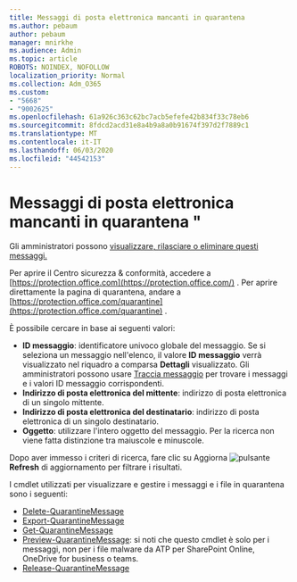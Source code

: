 ```yaml
---
title: Messaggi di posta elettronica mancanti in quarantena
ms.author: pebaum
author: pebaum
manager: mnirkhe
ms.audience: Admin
ms.topic: article
ROBOTS: NOINDEX, NOFOLLOW
localization_priority: Normal
ms.collection: Adm_O365
ms.custom:
- "5668"
- "9002625"
ms.openlocfilehash: 61a926c363c62bc7acb5efefe42b834f33c78eb6
ms.sourcegitcommit: 8fdcd2acd31e8a4b9a8a0b91674f397d2f7889c1
ms.translationtype: MT
ms.contentlocale: it-IT
ms.lasthandoff: 06/03/2020
ms.locfileid: "44542153"
---
```

# <a name="missing-emails-in-quarantine"></a>Messaggi di posta elettronica mancanti in quarantena "

Gli amministratori possono [visualizzare, rilasciare o eliminare questi messaggi.](https://docs.microsoft.com/microsoft-365/security/office-365-security/manage-quarantined-messages-and-files?view=o365-worldwide)

Per aprire il Centro sicurezza & conformità, accedere a [https://protection.office.com](https://protection.office.com/) . Per aprire direttamente la pagina di quarantena, andare a [https://protection.office.com/quarantine](https://protection.office.com/quarantine) .  

È possibile cercare in base ai seguenti valori:  

- **ID messaggio**: identificatore univoco globale del messaggio. Se si seleziona un messaggio nell'elenco, il valore **ID messaggio** verrà visualizzato nel riquadro a comparsa **Dettagli** visualizzato. Gli amministratori possono usare [Traccia messaggio](https://docs.microsoft.com/microsoft-365/security/office-365-security/message-trace-scc?view=o365-worldwide) per trovare i messaggi e i valori ID messaggio corrispondenti.
- **Indirizzo di posta elettronica del mittente**: indirizzo di posta elettronica di un singolo mittente.
- **Indirizzo di posta elettronica del destinatario**: indirizzo di posta elettronica di un singolo destinatario.
- **Oggetto**: utilizzare l'intero oggetto del messaggio. Per la ricerca non viene fatta distinzione tra maiuscole e minuscole.

Dopo aver immesso i criteri di ricerca, fare clic su Aggiorna ![ pulsante ](https://docs.microsoft.com/microsoft-365/media/scc-quarantine-refresh.png?view=o365-worldwide) **Refresh** di aggiornamento per filtrare i risultati.  

I cmdlet utilizzati per visualizzare e gestire i messaggi e i file in quarantena sono i seguenti:
- [Delete-QuarantineMessage](https://docs.microsoft.com/powershell/module/exchange/delete-quarantinemessage)
- [Export-QuarantineMessage](https://docs.microsoft.com/powershell/module/exchange/export-quarantinemessage)
- [Get-QuarantineMessage](https://docs.microsoft.com/powershell/module/exchange/get-quarantinemessage)
- [Preview-QuarantineMessage](https://docs.microsoft.com/powershell/module/exchange/preview-quarantinemessage): si noti che questo cmdlet è solo per i messaggi, non per i file malware da ATP per SharePoint Online, OneDrive for business o teams.
- [Release-QuarantineMessage](https://docs.microsoft.com/powershell/module/exchange/release-quarantinemessage)